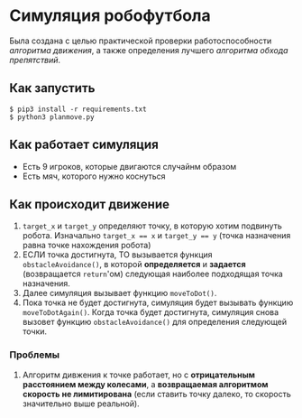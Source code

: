 # Симуляция робофутбола
Была создана с целью практической проверки работоспособности *алгоритма движения*, а также определения лучшего *алгоритма обхода препятствий*.

## Как запустить
```
$ pip3 install -r requirements.txt
$ python3 planmove.py
```
## Как работает симуляция
* Есть 9 игроков, которые двигаются случайнм образом
* Есть мяч, которого нужно коснуться

## Как происходит движение
1. `target_x` и `target_y` определяют точку, в которую хотим подвинуть робота. Изначально `target_x == x` и `target_y == y` (точка назначения равна точке нахождения робота)
2. ЕСЛИ точка достигнута, ТО вызывается функция `obstacleAvoidance()`, в которой **определяется** и **задается** (возвращается `return`'ом) следующая наиболее подходящая точка назначения.
3. Далее симуляция вызывает функцию `moveToDot()`.
4. Пока точка не будет достигнута, симуляция будет вызывать функцию `moveToDotAgain()`. Когда точка будет достигнута, симуляция снова вызовет функцию `obstacleAvoidance()` для определения следующей точки.

### Проблемы
1. Алгоритм дивжения к точке работает, но с **отрицательным расстоянием между колесами**, а **возвращаемая алгоритмом скорость не лимитирована** (если ставить точку далеко, то скорость значительно выше реальной).
